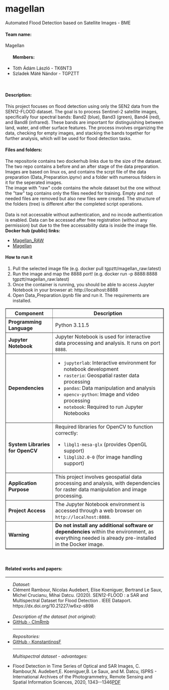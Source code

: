# magellan
Automated Flood Detection based on Satellite Images - BME

<h4>Team name: </h4> Magellan<br>

<ul>
 <h4> Members: </h4>
  <li>Tóth Ádám László - TK6NT3</li> 
  <li>Szladek Máté Nándor - TGPZTT</li>
</ul>
<br>
<p>
<h4>Description:</h4> 
  This project focuses on flood detection using only the SEN2 data from the SEN12-FLOOD dataset. The goal is to process Sentinel-2 satellite images, specifically four spectral bands: Band2 (blue), Band3 (green), Band4 (red), and Band8 (infrared). These bands are important for distinguishing between land, water, and other surface features. The process involves organizing the data, checking for empty images, and stacking the bands together for further analysis, which will be used for flood detection tasks.
</p>

<p><h4>Files and folders:</h4>
The repositorie contains two dockerhub links due to the size of the dataset. The two repo contains a before and an after stage of the data preparation.<br>
Images are based on linux os, and contains the scrpt file of the data preparation (Data_Preparation.ipynv) and a folder with numerous folders in it for the seperated images. <br>
The image with "raw" code contains the whole dataset but the one without the "taw" tag contains only the files needed for training. Empty and not needed files are removed but also new files were created. The structure of the folders (tree) is different after the completed script operations. <br>
<br>
Data is not accessable without authentication, and no incode authentication is enabled. Data can be accessed after free registration (without any permission) but due to the free accessability data is inside the image file.<br>
<b>Docker hub (public) links:</b><br>
<ul>
  <li><a href="https://hub.docker.com/repository/docker/tgpztt/magellan_raw/general">Magellan_RAW</a></li>
  <li><a href="https://hub.docker.com/repository/docker/tgpztt/magellan/general">Magellan</a></li>
</ul>
</p>
<h4>How to run it</h4>
<p>
  <ol>
    <li>Pull the selected image file (e.g. docker pull tgpztt/magellan_raw:latest)</li>
    <li>Run the image and map the 8888 port! (e.g. docker run -p 8888:8888 tgpztt/magellan_raw:latest) </li>
    <li>Once the container is running, you should be able to access Jupyter Notebook in your browser at: http://localhost:8888</li>
    <li>Open Data_Preparation.ipynb file and run it. The requirements are installed.</li>
  </ol>
</p>
<p>
<table border="1" cellpadding="10">
  <tr>
    <th>Component</th>
    <th>Description</th>
  </tr>
  <tr>
    <td><strong>Programming Language</strong></td>
    <td>Python 3.11.5</td>
  </tr>
  <tr>
    <td><strong>Jupyter Notebook</strong></td>
    <td>Jupyter Notebook is used for interactive data processing and analysis. It runs on port <code>8888</code>.</td>
  </tr>
  <tr>
    <td><strong>Dependencies</strong></td>
    <td>
      <ul>
        <li><code>jupyterlab</code>: Interactive environment for notebook development</li>
        <li><code>rasterio</code>: Geospatial raster data processing</li>
        <li><code>pandas</code>: Data manipulation and analysis</li>
        <li><code>opencv-python</code>: Image and video processing</li>
        <li><code>notebook</code>: Required to run Jupyter Notebooks</li>
      </ul>
    </td>
  </tr>
  <tr>
    <td><strong>System Libraries for OpenCV</strong></td>
    <td>Required libraries for OpenCV to function correctly:
      <ul>
        <li><code>libgl1-mesa-glx</code> (provides OpenGL support)</li>
        <li><code>libglib2.0-0</code> (for image handling support)</li>
      </ul>
    </td>
  </tr>
  <tr>
    <td><strong>Application Purpose</strong></td>
    <td>This project involves geospatial data processing and analysis, with dependencies for raster data manipulation and image processing.</td>
  </tr>
  <tr>
    <td><strong>Project Access</strong></td>
    <td>The Jupyter Notebook environment is accessed through a web browser on <code>http://localhost:8888</code>.</td>
  </tr>
  <tr>
    <td><strong>Warning</strong></td>
    <td><strong>Do not install any additional software or dependencies</strong> within the environment, as everything needed is already pre-installed in the Docker image.</td>
  </tr>
</table>

</p>
<br>
<p>
<h4>Related works and papers:</h4><hr>
<ul>
 <i> Dataset:</i>
<li>Clément Rambour, Nicolas Audebert, Elise Koeniguer, Bertrand Le Saux, Michel Crucianu, Mihai Datcu. (2020). SEN12-FLOOD : a SAR and Multispectral Dataset for Flood Detection . IEEE Dataport. https://dx.doi.org/10.21227/w6xz-s898</li><br>
  <i>Description of the dataset (not original):</i>
<li><a href="https://github.com/ClmRmb/SEN12-FLOOD">GitHub - ClmRmb</a></li>
  <hr>
  <i>Repositories:</i>
<li><a href="https://github.com/KonstantinosF/Flood-Detection---Satellite-Images">GitHub - KonstantinosF
</a></li><hr>


<i>Multispectral dataset - advantages:</i>
<li>Flood Detection in Time Series of Optical and SAR Images, C. Rambour,N. Audebert,E. Koeniguer,B. Le Saux, and M. Datcu, ISPRS - International Archives of the Photogrammetry, Remote Sensing and Spatial Information Sciences, 2020, 1343--1346<a href="https://isprs-archives.copernicus.org/articles/XLIII-B2-2020/1343/2020/isprs-archives-XLIII-B2-2020-1343-2020.pdf">PDF</a></li>
  
</ul>
  
</p>
